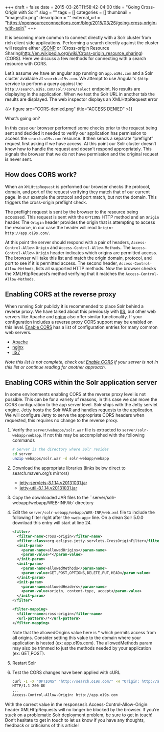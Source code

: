 +++ 
draft = false
date = 2015-03-26T11:58:42-04:00
title = "Going Cross-Origin with Solr"
slug = "" 
tags = []
categories = []
thumbnail = "images/tn.png"
description = ""
external_url = "https://opensourceconnections.com/blog/2015/03/26/going-cross-origin-with-solr/"
+++

It is becoming more common to connect directly with a Solr cluster from rich client side applications. Performing a search directly against the cluster will require either [JSONP](http://en.wikipedia.org/wiki/JSONP) or [Cross-origin Resource Sharing(http://en.wikipedia.org/wiki/Cross-origin_resource_sharing) (CORS). Here we discuss a few methods for connecting with a search resource with CORS.

Let’s assume we have an angular app running on `app.o19s.com` and a Solr cluster available at `search.o19s.com`. We attempt to use Angular’s `$http` service to perform a query against the `http://search.o19s.com/solr/core/select` endpoint. No results are displaying in the application. When we test the Solr URL in another tab the results are displayed. The web inspector displays an XMLHttpRequest error

{{< figure src="CORS-denied.png" title="ACCESS DENIED" >}}

What’s going on?

In this case our browser performed some checks prior to the request being sent and decided it needed to verify our application has permission to access the `search.o19s.com` resource. It then sends a separate “preflight” request first asking if we have access. At this point our Solr cluster doesn’t know how to handle the request and doesn’t respond appropriately. This signals the browser that we do not have permission and the original request is never sent.

## How does CORS work?

When an `XMLHttpRequest` is performed our browser checks the protocol, domain, and port of the request verifying they match that of our current page. In our example the protocol and port match, but not the domain. This triggers the cross-origin preflight check.

The preflight request is sent by the browser to the resource being accessed. This request is sent with the `OPTIONS` HTTP method and an `Origin` header. The `Origin` header provides the origin that is attempting to access the resource, in our case the header will read `Origin: http://app.o19s.com/`.

At this point the server should respond with a pair of headers, `Access-Control-Allow-Origin` and `Access-Control-Allow-Methods`. The `Access-Control-Allow-Origin` header indicates which origins are permitted access. The browser will take this list and match the origin domain, protocol, and port to see if it is permitted access. The second header, `Access-Control-Allow-Methods`, lists all supported HTTP methods. Now the browser checks the XMLHttpRequest’s method verifying that it matches the `Access-Control-Allow-Methods`.

## Enabling CORS at the reverse proxy

When running Solr publicly it is recommended to place Solr behind a reverse proxy. We have talked about this previously with [IIS](https://opensourceconnections.com/blog/2013/06/17/lockdown-solr-with-iis-as-a-reverse-proxy/), but other web servers like Apache and [nginx](https://github.com/o19s/solr_nginx) also offer similar functionality. If your configuration includes a reverse proxy CORS support may be enabled on this level. [Enable CORS](http://enable-cors.org/server.html) has a list of configuration entries for many common web servers.

* [Apache](https://github.com/o19s/solr_nginx)
* [nginx](https://github.com/o19s/solr_nginx)
* [IIS7](https://github.com/o19s/solr_nginx)

_Note this list is not complete, check out [Enable CORS](http://enable-cors.org/server.html) if your server is not in this list or continue reading for another approach._

## Enabling CORS within the Solr application server

In some environments enabling CORS at the reverse proxy level is not possible. This can be for a variety of reasons, in this case we can move the CORS configuration to the app server level. Solr ships with the Jetty servlet engine. Jetty hosts the Solr WAR and handles requests to the application. We will configure Jetty to serve the appropriate CORS headers when requested, this requires no change to the reverse proxy.

1. Verify the `server/webapps/solr.war` file is extracted to `server/solr-webapp/webapp`. If not this may be accomplished with the following commands
    
    ```bash
    # Server is the directory where Solr resides
    cd server
    unzip webapps/solr.war -d solr-webapp/webapp
    ```
 
2. Download the appropriate libraries (links below direct to search.maven.org’s mirrors)

    * [jetty-servlets-8.1.14.v20131031.jar](http://search.maven.org/remotecontent?filepath=org/eclipse/jetty/jetty-servlets/8.1.14.v20131031/jetty-servlets-8.1.14.v20131031.jar)
    * [jetty-util-8.1.14.v20131031.jar](http://search.maven.org/remotecontent?filepath=org/eclipse/jetty/jetty-util/8.1.14.v20131031/jetty-util-8.1.14.v20131031.jar)

3. Copy the downloaded JAR files to the ``server/solr-webapp/webapp/WEB-INF/lib` directory

4. Edit the `server/solr-webapp/webapp/WEB-INF/web.xml` file to include the following filter right after the `<web-app>` line. On a clean Solr 5.0.0 download this entry will start at line 24.

    ```xml
    <filter>
      <filter-name>cross-origin</filter-name>
      <filter-class>org.eclipse.jetty.servlets.CrossOriginFilter</filter-class>
      <init-param>
        <param-name>allowedOrigins</param-name>
        <param-value>*</param-value>
      </init-param>
      <init-param>
        <param-name>allowedMethods</param-name>
        <param-value>GET,POST,OPTIONS,DELETE,PUT,HEAD</param-value>
      </init-param>
      <init-param>
        <param-name>allowedHeaders</param-name>
        <param-value>origin, content-type, accept</param-value>
      </init-param>
    </filter>

    <filter-mapping>
      <filter-name>cross-origin</filter-name>
      <url-pattern>/*</url-pattern>
    </filter-mapping>
    ```

    Note that the allowedOrigins value here is * which permits access from all origins. Consider setting this value to the domain where your application is hosted (ex: app.o19s.com). The allowedMethods param may also be trimmed to just the methods needed by your application (ex: GET,POST).

5. Restart Solr

6. Test the CORS changes have been applied with cURL

    ```bash
    curl -I -X "OPTIONS" "http://search.o19s.com/" -H "Origin: http://app.o19s.com"
    HTTP/1.1 200 OK
    ...
    Access-Control-Allow-Origin: http://app.o19s.com
    ```

With the correct value in the responses’s Access-Control-Allow-Origin header XMLHttpRequests will no longer be blocked by the browser. If you’re stuck on a problematic Solr deployment problem, be sure to get in touch! Don’t hesitate to get in touch to let us know if you have any thoughts, feedback or criticisms of this article!
